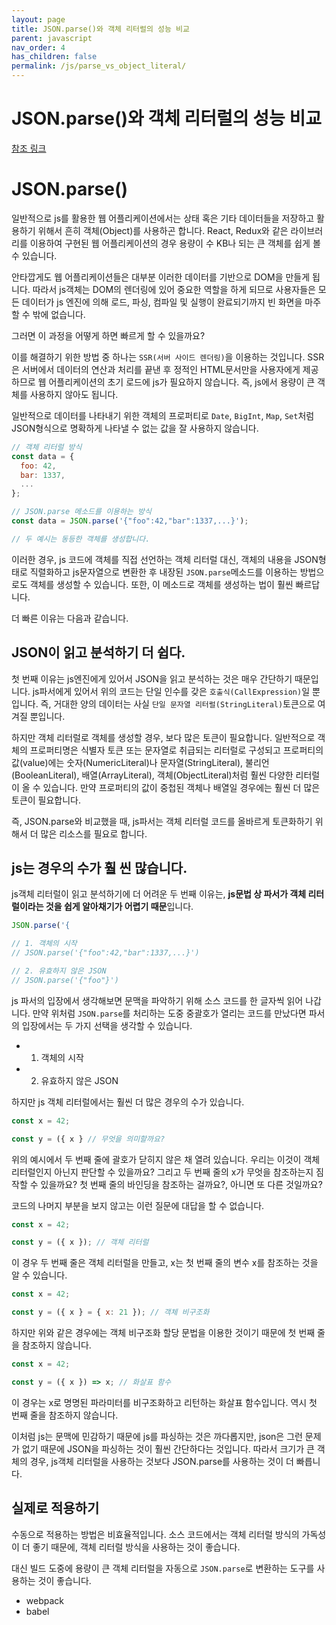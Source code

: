 ```yaml
---
layout: page
title: JSON.parse()와 객체 리터럴의 성능 비교
parent: javascript
nav_order: 4
has_children: false
permalink: /js/parse_vs_object_literal/
---
```


# JSON.parse()와 객체 리터럴의 성능 비교
[참조 링크](https://wormwlrm.github.io/2019/12/04/Why-JSON-parse-is-faster-than-object-literal.html)

# JSON.parse()
일반적으로 js를 활용한 웹 어플리케이션에서는 상태 혹은 기타 데이터들을 저장하고 활용하기 위해서 흔히 객체(Object)를 사용하곤 합니다. React, Redux와 같은 라이브러리를 이용하여 구현된 웹 어플리케이션의 경우 용량이 수 KB나 되는 큰 객체를 쉽게 볼 수 있습니다.

안타깝게도 웹 어플리케이션들은 대부분 이러한 데이터를 기반으로 DOM을 만들게 됩니다. 따라서 js객체는 DOM의 렌더링에 있어 중요한 역할을 하게 되므로 사용자들은 모든 데이터가 js 엔진에 의해 로드, 파싱, 컴파일 및 실행이 완료되기까지 빈 화면을 마주할 수 밖에 없습니다.

그러면 이 과정을 어떻게 하면 빠르게 할 수 있을까요?

이를 해결하기 위한 방법 중 하나는 `SSR(서버 사이드 렌더링)`을 이용하는 것입니다. SSR은 서버에서 데이터의 연산과 처리를 끝낸 후 정적인 HTML문서만을 사용자에게 제공하므로 웹 어플리케이션의 초기 로드에 js가 필요하지 않습니다. 즉, js에서 용량이 큰 객체를 사용하지 않아도 됩니다.

일반적으로 데이터를 나타내기 위한 객체의 프로퍼티로 `Date`, `BigInt`, `Map`, `Set`처럼 JSON형식으로 명확하게 나타낼 수 없는 값을 잘 사용하지 않습니다.

``` javascript
// 객체 리터럴 방식
const data = {
  foo: 42,
  bar: 1337,
  ...
};

// JSON.parse 메소드를 이용하는 방식
const data = JSON.parse('{"foo":42,"bar":1337,...}');

// 두 예시는 동등한 객체를 생성합니다.
```
이러한 경우, js 코드에 객체를 직접 선언하는 객체 리터럴 대신, 객체의 내용을 JSON형태로 직렬화하고 js문자열으로 변환한 후 내장된 `JSON.parse`메소드를 이용하는 방법으로도 객체를 생성할 수 있습니다. 또한, 이 메소드로 객체를 생성하는 법이 훨씬 빠르답니다.

더 빠른 이유는 다음과 같습니다.

## JSON이 읽고 분석하기 더 쉽다.
첫 번째 이유는 js엔진에게 있어서 JSON을 읽고 분석하는 것은 매우 간단하기 때문입니다. js파서에게 있어서 위의 코드는 단일 인수를 갖은 `호출식(CallExpression)`일 뿐입니다. 즉, 거대한 양의 데이터는 사실 `단일 문자열 리터럴(StringLiteral)`토큰으로 여겨질 뿐입니다.

하지만 객체 리터럴로 객체를 생성할 경우, 보다 많은 토큰이 필요합니다. 일반적으로 객체의 프로퍼티명은 식별자 토큰 또는 문자열로 취급되는 리터럴로 구성되고 프로퍼티의 값(value)에는 숫자(NumericLiteral)나 문자열(StringLiteral), 불리언(BooleanLiteral), 배열(ArrayLiteral), 객체(ObjectLiteral)처럼 훨씬 다양한 리터럴이 올 수 있습니다. 만약 프로퍼티의 값이 중첩된 객체나 배열일 경우에는 훨씬 더 많은 토큰이 필요합니다.

즉, JSON.parse와 비교했을 때, js파서는 객체 리터럴 코드를 올바르게 토큰화하기 위해서 더 많은 리소스를 필요로 합니다.

## js는 경우의 수가 훨 씬 많습니다.
js객체 리터럴이 읽고 분석하기에 더 어려운 두 번째 이유는, **js문법 상 파서가 객체 리터럴이라는 것을 쉽게 알아채기가 어렵기 때문**입니다.

``` javascript
JSON.parse('{

// 1. 객체의 시작
// JSON.parse('{"foo":42,"bar":1337,...}')

// 2. 유효하지 않은 JSON
// JSON.parse('{"foo"}')
```

js 파서의 입장에서 생각해보면 문맥을 파악하기 위해 소스 코드를 한 글자씩 읽어 나갑니다. 만약 위처럼 `JSON.parse`를 처리하는 도중 중괄호가 열리는 코드를 만났다면 파서의 입장에서는 두 가지 선택을 생각할 수 있습니다.

- 1. 객체의 시작
- 2. 유효하지 않은 JSON

하지만 js 객체 리터럴에서는 훨씬 더 많은 경우의 수가 있습니다.

``` javascript
const x = 42;

const y = ({ x } // 무엇을 의미할까요?
```

위의 예시에서 두 번째 줄에 괄호가 닫히지 않은 채 열려 있습니다. 우리는 이것이 객체 리터럴인지 아닌지 판단할 수 있을까요? 그리고 두 번째 줄의 x가 무엇을 참조하는지 짐작할 수 있을까요? 첫 번째 줄의 바인딩을 참조하는 걸까요?, 아니면 또 다른 것일까요?

코드의 나머지 부분을 보지 않고는 이런 질문에 대답을 할 수 없습니다.
``` javascript
const x = 42;

const y = ({ x }); // 객체 리터럴
```
이 경우 두 번째 줄은 객체 리터럴을 만들고, x는 첫 번째 줄의 변수 x를 참조하는 것을 알 수 있습니다.

``` javascript
const x = 42;

const y = ({ x } = { x: 21 }); // 객체 비구조화
```
하지만 위와 같은 경우에는 객체 비구조화 할당 문법을 이용한 것이기 때문에 첫 번째 줄을 참조하지 않습니다.

``` javascript
const x = 42;

const y = ({ x }) => x; // 화살표 함수
```
이 경우는 x로 명명된 파라미터를 비구조화하고 리턴하는 화살표 함수입니다. 역시 첫 번째 줄을 참조하지 않습니다.

이처럼 js는 문맥에 민감하기 때문에 js를 파싱하는 것은 까다롭지만, json은 그런 문제가 없기 때문에 JSON을 파싱하는 것이 훨씬 간단하다는 것입니다. 따라서 크기가 큰 객체의 경우, js객체 리터럴을 사용하는 것보다 JSON.parse를 사용하는 것이 더 빠릅니다.

## 실제로 적용하기
수동으로 적용하는 방법은 비효율적입니다. 소스 코드에서는 객체 리터럴 방식의 가독성이 더 좋기 때문에, 객체 리터럴 방식을 사용하는 것이 좋습니다.

대신 빌드 도중에 용량이 큰 객체 리터럴을 자동으로 `JSON.parse`로 변환하는 도구를 사용하는 것이 좋습니다.
- webpack
- babel
